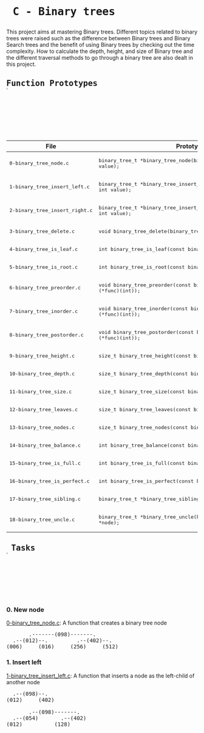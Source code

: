 # <pre> C - Binary trees </pre>
This project aims at mastering Binary trees. Different topics related to binary trees were raised such as the difference between Binary trees and Binary Search trees and the benefit of using Binary trees by checking out the time complexity. How to calculate the depth, height, and size of Binary tree and the different traversal methods to go through a binary tree are also dealt in this project.
## <pre>Function Prototypes   <img src="https://user-images.githubusercontent.com/107026397/209423040-0ba70fc0-8862-492e-944b-fa10de86e407.svg" width=3% height=3%/></pre>
| File  | Prototype |
| ------------- | ------------- |
|<pre>0-binary_tree_node.c|<pre>binary_tree_t *binary_tree_node(binary_tree_t *parent, int value); |
|<pre>1-binary_tree_insert_left.c|<pre>binary_tree_t *binary_tree_insert_left(binary_tree_t *parent, int value);|
|<pre>2-binary_tree_insert_right.c|<pre>binary_tree_t *binary_tree_insert_right(binary_tree_t *parent, int value);|
|<pre>3-binary_tree_delete.c|<pre>void binary_tree_delete(binary_tree_t *tree);|
|<pre>4-binary_tree_is_leaf.c|<pre>int binary_tree_is_leaf(const binary_tree_t *node);|
|<pre>5-binary_tree_is_root.c|<pre>int binary_tree_is_root(const binary_tree_t *node);|
|<pre>6-binary_tree_preorder.c|<pre>void binary_tree_preorder(const binary_tree_t *tree, void (*func)(int));|
|<pre>7-binary_tree_inorder.c|<pre>void binary_tree_inorder(const binary_tree_t *tree, void (*func)(int));|
|<pre>8-binary_tree_postorder.c|<pre>void binary_tree_postorder(const binary_tree_t *tree, void (*func)(int));|
|<pre>9-binary_tree_height.c|<pre>size_t binary_tree_height(const binary_tree_t *tree);|
|<pre>10-binary_tree_depth.c|<pre>size_t binary_tree_depth(const binary_tree_t *tree);|
|<pre>11-binary_tree_size.c|<pre>size_t binary_tree_size(const binary_tree_t *tree);|
|<pre>12-binary_tree_leaves.c|<pre>size_t binary_tree_leaves(const binary_tree_t *tree);|
|<pre>13-binary_tree_nodes.c|<pre>size_t binary_tree_nodes(const binary_tree_t *tree);|
|<pre>14-binary_tree_balance.c|<pre>int binary_tree_balance(const binary_tree_t *tree);|
|<pre>15-binary_tree_is_full.c|<pre>int binary_tree_is_full(const binary_tree_t *tree);|
|<pre>16-binary_tree_is_perfect.c|<pre>int binary_tree_is_perfect(const binary_tree_t *tree);|
|<pre>17-binary_tree_sibling.c|<pre>binary_tree_t *binary_tree_sibling(binary_tree_t *node);|
|<pre>18-binary_tree_uncle.c|<pre>binary_tree_t *binary_tree_uncle(binary_tree_t *node);</pre>|
## <pre> Tasks   <img src="https://user-images.githubusercontent.com/107026397/209345588-c8cc3382-31c2-417b-888a-666928ab0e1d.svg" width=3% height=3%/></pre>
### 0. New node
[0-binary_tree_node.c](https://github.com/Bezawork-pr/binary_trees/blob/master/0-binary_tree_node.c): A function that creates a binary tree node
<pre>
       .-------(098)-------.
  .--(012)--.         .--(402)--.
(006)     (016)     (256)     (512)
</pre>
### 1. Insert left
[1-binary_tree_insert_left.c](https://github.com/Bezawork-pr/binary_trees/blob/master/1-binary_tree_insert_left.c): A function that inserts a node as the left-child of another node
<pre>
  .--(098)--.
(012)     (402)

       .--(098)-------.
  .--(054)       .--(402)
(012)          (128)    
</pre>
